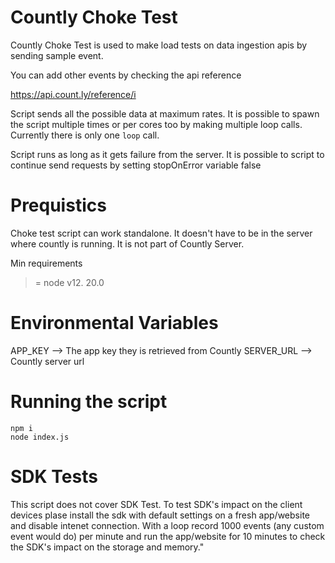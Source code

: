 # Countly Choke Test
Countly Choke Test is used to make load tests on data ingestion apis by sending sample event.

You can add other events by checking the api reference

https://api.count.ly/reference/i

Script sends all the possible data at maximum rates. It is possible to spawn the script multiple times or per cores too by making multiple loop calls. Currently there is only one ```loop``` call.

Script runs as long as it gets failure from the server. It is possible to script to continue send requests by setting stopOnError variable false

# Prequistics
Choke test script can work standalone. It doesn't have to be in the server where countly is running. It is not part of Countly Server.

Min requirements
> = node v12. 20.0

# Environmental Variables
APP_KEY --> The app key they is retrieved from Countly
SERVER_URL --> Countly server url

# Running the script
```
npm i
node index.js
```

# SDK Tests
This script does not cover SDK Test.
To test SDK's impact on the client devices plase install the sdk with default settings on a fresh app/website and disable intenet connection. With a loop record 1000 events (any custom event would do) per minute and run the app/website for 10 minutes to check the SDK's impact on the storage and memory."

